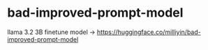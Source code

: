 # bad-improved-prompt-model
llama 3.2 3B finetune
model -> https://huggingface.co/milliyin/bad-improved-prompt-model
